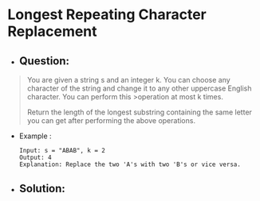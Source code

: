 # Longest Repeating Character Replacement
- ## Question:
>You are given a string s and an integer k. You can choose any character of the string and change it to any other uppercase English character. You can perform this >operation at most k times.
>
>Return the length of the longest substring containing the same letter you can get after performing the above operations.

- Example :

      Input: s = "ABAB", k = 2
      Output: 4
      Explanation: Replace the two 'A's with two 'B's or vice versa.
      
- ## Solution:
```cpp
